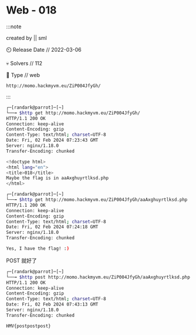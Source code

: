 # Web - 018

:::note

created by || sml

⏲️ Release Date // 2022-03-06

💀 Solvers // 112

🧩 Type // web

`http://momo.hackmyvm.eu/ZiP004JfyGh/`

:::

```bash title="access /"
┌─[randark@parrot]─[~]
└──╼ $http get http://momo.hackmyvm.eu/ZiP004JfyGh/
HTTP/1.1 200 OK
Connection: keep-alive
Content-Encoding: gzip
Content-Type: text/html; charset=UTF-8
Date: Fri, 02 Feb 2024 07:23:43 GMT
Server: nginx/1.18.0
Transfer-Encoding: chunked

<!doctype html>
<html lang="en">
<title>018</title>
Maybe the flag is in aaAxghuyrtlksd.php
</html>
```

```bash title="access /aaAxghuyrtlksd.php"
┌─[randark@parrot]─[~]
└──╼ $http get http://momo.hackmyvm.eu/ZiP004JfyGh/aaAxghuyrtlksd.php
HTTP/1.1 200 OK
Connection: keep-alive
Content-Encoding: gzip
Content-Type: text/html; charset=UTF-8
Date: Fri, 02 Feb 2024 07:24:18 GMT
Server: nginx/1.18.0
Transfer-Encoding: chunked

Yes, I have the flag! :)
```

POST 就好了

```bash
┌─[randark@parrot]─[~]
└──╼ $http post http://momo.hackmyvm.eu/ZiP004JfyGh/aaAxghuyrtlksd.php
HTTP/1.1 200 OK
Connection: keep-alive
Content-Encoding: gzip
Content-Type: text/html; charset=UTF-8
Date: Fri, 02 Feb 2024 07:43:13 GMT
Server: nginx/1.18.0
Transfer-Encoding: chunked

HMV{postpostpost}
```
